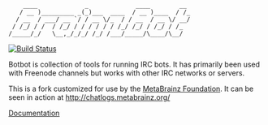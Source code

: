 ```
    ____             _             ____        __
   / __ )_________ _(_)___  ____  / __ )____  / /_
  / __  / ___/ __ `/ / __ \/_  / / __  / __ \/ __/
 / /_/ / /  / /_/ / / / / / / /_/ /_/ / /_/ / /_
/_____/_/   \__,_/_/_/ /_/ /___/_____/\____/\__/

```

[![Build Status](https://api.travis-ci.org/metabrainz/botbot-web.png)](https://travis-ci.org/BotBotMe/botbot-web)

Botbot is collection of tools for running IRC bots. It has primarily been
used with Freenode channels but works with other IRC networks or servers.

This is a fork customized for use by the [MetaBrainz Foundation](https://metabrainz.org).
It can be seen in action at http://chatlogs.metabrainz.org/

[Documentation](http://botbot.readthedocs.org/en/latest/)
